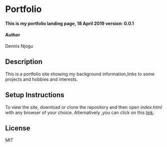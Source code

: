 # Portfolio 
#### This is my portfolio landing page, 18 April 2019 version: 0.0.1
#### Author 
Dennis Njogu
## Description 
This is a portfolio site showing my background information,links to some projects and hobbies and interests. 
## Setup Instructions
  
   To view the site, download or clone the repository and then open *index.html* with any browser of your choice. 
   Alternatively ,you can click on this [link](https://dcolonel6.github.io/portfolio/.).

## License
MIT

